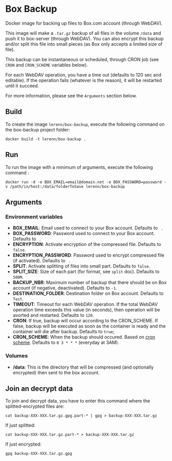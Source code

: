 # Box Backup
Docker image for backing up files to Box.com account (through WebDAV).

This image will make a `.tar.gz` backup of all files in the volume `/data` and push it to box-server (through WebDAV).
You can also encrypt this backup and/or split this file into small pieces (as Box only accepts a limited size of file).

This backup can be instantaneous or scheduled, through CRON job (see `CRON` and `CRON_SCHEME` variables below).

For each WebDAV operation, you have a time out (defaults to 120 sec and editable).
If the operation fails (whatever is the reason), it will be restarted until it succeed.

For more information, please see the `Arguments` section below.

## Build

To create the image `lerenn/box-backup`, execute the following command on the box-backup project folder:

    docker build -t lerenn/box-backup .

## Run

To run the image with a minimum of arguments, execute the following command :

    docker run -d -e BOX_EMAIL=email@domain.net -e BOX_PASSWORD=password -v /path/in/host:/data/folderToSave lerenn/box-backup

## Arguments

### Environment variables

* **BOX_EMAIL**: Email used to connect to your Box account. Defaults to ` `.
* **BOX_PASSWORD**: Password used to connect to your Box account. Defaults to ` `.
* **ENCRYPTION**: Activate encryption of the compressed file. Defaults to `false`.
* **ENCRYPTION_PASSWORD**: Password used to encrypt compressed file (if activated). Defaults to ` `.
* **SPLIT**: Activate splitting of files into small part. Defaults to `false`.
* **SPLIT_SIZE**: Size of each part (for format, see `split` doc). Defaults to `500M`.
* **BACKUP_NBR**: Maximum number of backup that there should be on Box account (if negative, deactivated). Defaults to `-1`.
* **DESTINATION_FOLDER**: Destination folder on Box account. Defaults to `Test`.
* **TIMEOUT**: Timeout for each WebDAV operation. If the total WebDAV operation
  time exceeds this value (in seconds), then operation will be avorted and restarted.
  Defaults to `120`.
* **CRON**: If true, backup will occur according to the CRON_SCHEME. If false,
  backup will be executed as soon as the container is ready and the container will die after backup. Defaults to `true`;
* **CRON_SCHEME**: When the backup should occured. Based on [cron scheme](https://en.wikipedia.org/wiki/Cron). Defaults to `0 3 * * *` (everyday at 3AM).

### Volumes

* **/data**: This is the directory that will be compressed (and optionally encrypted) then sent to the box account.

## Join an decrypt data

To join and decrypt data, you have to enter this command where the splitted-encrypted files are:

    cat backup-XXX-XXX.tar.gz.gpg.part-* | gpg > backup-XXX-XXX.tar.gz

If just splitted:

    cat backup-XXX-XXX.tar.gz.part-* > backup-XXX-XXX.tar.gz

If just encrypted:

    gpg backup-XXX-XXX.tar.gz.gpg
